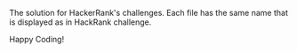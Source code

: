 The solution for HackerRank's challenges. Each file has the same name that is displayed as in HackRank challenge. 

Happy Coding!
